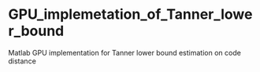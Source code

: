 # GPU_implemetation_of_Tanner_lower_bound
Matlab GPU implementation for Tanner lower bound estimation on code distance
